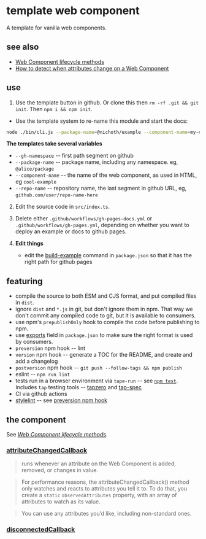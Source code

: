 # template web component

A template for vanilla web components.

## see also

* [Web Component lifecycle methods](https://gomakethings.com/the-web-component-lifecycle-methods/)
* [How to detect when attributes change on a Web Component](https://gomakethings.com/how-to-detect-when-attributes-change-on-a-web-component/)

## use
1. Use the template button in github. Or clone this then
`rm -rf .git && git init`. Then `npm i && npm init`.

* Use the template system to re-name this module and start the docs:
```sh
node ./bin/cli.js --package-name=@nichoth/example --component-name=my-component --gh-namespace nichoth --repo-name my-repo-name
```

__The templates take several variables__

* `--gh-namespace` -- first path segment on github
* `--package-name` -- package name, including any namespace. eg, `@alice/package`
* `--component-name` -- the name of the web component, as used in HTML, eg `cool-example`
* `--repo-name` -- repository name, the last segment in github URL,
  eg, `github.com/user/repo-name-here`


2. Edit the source code in `src/index.ts`.

3. Delete either `.github/workflows/gh-pages-docs.yml` or `.github/workflows/gh-pages.yml`, depending on whether you want to deploy an example or docs to github pages.

4. __Edit things__
    * edit the [build-example](https://github.com/nichoth/template-web-component/blob/c580636f1c912fe2633f7c2478f28b11729c9b80/package.json#L20) command in `package.json` so that it has the right
    path for github pages

## featuring

* compile the source to both ESM and CJS format, and put compiled files in `dist`.
* ignore `dist` and `*.js` in git, but don't ignore them in npm. That way we
  don't commit any compiled code to git, but it is available to consumers.
* use npm's `prepublishOnly` hook to compile the code before publishing to npm.
* use [exports](./package.json#L41) field in `package.json` to make sure the right format is used
  by consumers.
* `preversion` npm hook -- lint
* `version` npm hook -- generate a TOC for the README, and create and add a
  changelog
* `postversion` npm hook -- `git push --follow-tags && npm publish`
* eslint -- `npm run lint`
* tests run in a browser environment via `tape-run` -- see [`npm test`](./package.json#L12).
  Includes `tap` testing tools -- [tapzero](https://github.com/bicycle-codes/tapzero)
  and [tap-spec](https://www.npmjs.com/package/tap-spec)
* CI via github actions
* [stylelint](https://stylelint.io/) -- see [preversion npm hook](https://github.com/nichoth/template-web-component/blob/main/package.json#L25)

## the component

See *[Web Component lifecycle methods](https://gomakethings.com/the-web-component-lifecycle-methods/)*.

### [attributeChangedCallback](https://gomakethings.com/how-to-detect-when-attributes-change-on-a-web-component/#the-attributechangedcallback-method)

> runs whenever an attribute on the Web Component is added, removed, or changes in value.

> For performance reasons, the attributeChangedCallback() method only watches and reacts to attributes you tell it to. To do that, you create a `static` `observedAttributes` property, with an array of attributes to watch as its value.

> You can use any attributes you’d like, including non-standard ones.


### [disconnectedCallback](https://gomakethings.com/the-web-component-lifecycle-methods/#the-connectedcallback-and-disconnectedcallback-methods)

